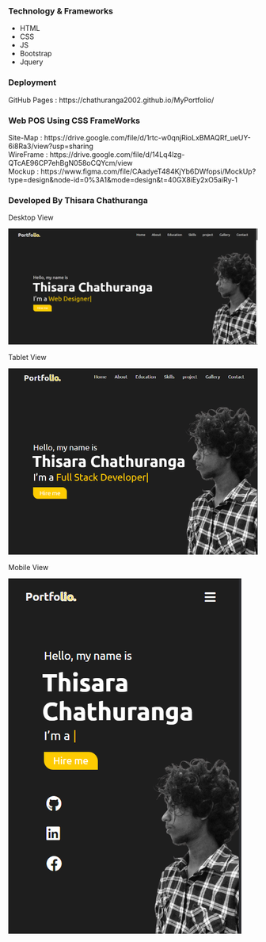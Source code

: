 <h3>Technology & Frameworks</h3>

<ul>
  <li>HTML</li>
  <li>CSS</li>
  <li>JS</li>
  <li>Bootstrap</li>
  <li>Jquery</li>
</ul>

<h3>Deployment</h3>
GitHub Pages : https://chathuranga2002.github.io/MyPortfolio/ <br>

<h3> Web POS Using CSS FrameWorks</h3>
 Site-Map : https://drive.google.com/file/d/1rtc-w0qnjRioLxBMAQRf_ueUY-6i8Ra3/view?usp=sharing <br>
 WireFrame : https://drive.google.com/file/d/14Lq4lzg-QTcAE96CP7ehBgN058oCQYcm/view <br>
 Mockup : https://www.figma.com/file/CAadyeT484KjYb6DWfopsi/MockUp?type=design&node-id=0%3A1&mode=design&t=40GX8iEy2xO5aiRy-1 <br>
<h3>Developed By Thisara Chathuranga</h3>

Desktop View

![Desktop - 1](assets/videos/dextop.png "")

Tablet View

![iPad mini 8 3 - 1](assets/videos/tab.png "")

Mobile View

![iPhone 13 Pro Max - 1](assets/videos/img.png "")
